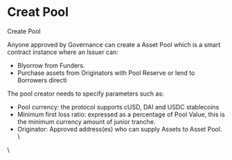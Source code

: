 # Creat Pool

Create Pool

Anyone approved by Governance can create a Asset Pool which is a smart contract instance where an Issuer can:

* Blyorrow from Funders.&#x20;
* Purchase assets from Originators with Pool Reserve or lend to Borrowers directl

The pool creator needs to specify parameters such as:&#x20;

* Pool currency: the protocol supports cUSD, DAI and USDC stablecoins&#x20;
* Minimum first loss ratio: expressed as a percentage of Pool Value, this is the minimum currency amount of junior tranche.&#x20;
* Originator: Approved address(es) who can supply Assets to Asset Pool. \


\




